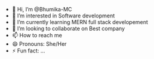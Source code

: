 - 👋 Hi, I’m @Bhumika-MC
- 👀 I’m interested in Software development 
- 🌱 I’m currently learning MERN full stack developement 
- 💞️ I’m looking to collaborate on Best company 
- 📫 How to reach me 
- 😄 Pronouns: She/Her
- ⚡ Fun fact: ...

<!---
Bhumika-MC/Bhumika-MC is a ✨ special ✨ repository because its `README.md` (this file) appears on your GitHub profile.
You can click the Preview link to take a look at your changes.
--->

